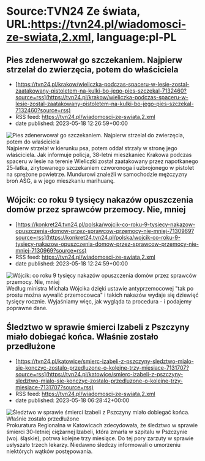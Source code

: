 # Source:TVN24 Ze świata, URL:https://tvn24.pl/wiadomosci-ze-swiata,2.xml, language:pl-PL

## Pies zdenerwował go szczekaniem. Najpierw strzelał do zwierzęcia, potem do właściciela
 - [https://tvn24.pl/krakow/wieliczka-podczas-spaceru-w-lesie-zostal-zaatakowany-pistoletem-na-kulki-bo-jego-pies-szczekal-7132460?source=rss](https://tvn24.pl/krakow/wieliczka-podczas-spaceru-w-lesie-zostal-zaatakowany-pistoletem-na-kulki-bo-jego-pies-szczekal-7132460?source=rss)
 - RSS feed: https://tvn24.pl/wiadomosci-ze-swiata,2.xml
 - date published: 2023-05-18 12:26:59+00:00

<img alt="Pies zdenerwował go szczekaniem. Najpierw strzelał do zwierzęcia, potem do właściciela" src="https://tvn24.pl/najnowsze/cdn-zdjecie-dx1afd-policjanci-zabezpieczyli-pistolet-na-sprezone-powietrze-7132453/alternates/LANDSCAPE_1280" />
    Najpierw strzelał w kierunku psa, potem oddał strzały w stronę jego właściciela. Jak informuje policja, 38-letni mieszkaniec Krakowa podczas spaceru w lesie na terenie Wieliczki został zaatakowany przez napotkanego 25-latka, zirytowanego szczekaniem czworonoga i uzbrojonego w pistolet na sprężone powietrze. Mundurowi znaleźli w samochodzie mężczyzny broń ASG, a w jego mieszkaniu marihuanę.

## Wójcik: co roku 9 tysięcy nakazów opuszczenia domów przez sprawców przemocy. Nie, mniej
 - [https://konkret24.tvn24.pl/polska/wojcik-co-roku-9-tysiecy-nakazow-opuszczenia-domow-przez-sprawcow-przemocy-nie-mniej-7130969?source=rss](https://konkret24.tvn24.pl/polska/wojcik-co-roku-9-tysiecy-nakazow-opuszczenia-domow-przez-sprawcow-przemocy-nie-mniej-7130969?source=rss)
 - RSS feed: https://tvn24.pl/wiadomosci-ze-swiata,2.xml
 - date published: 2023-05-18 12:24:59+00:00

<img alt="Wójcik: co roku 9 tysięcy nakazów opuszczenia domów przez sprawców przemocy. Nie, mniej" src="https://tvn24.pl/najnowsze/cdn-zdjecie-7n916v-michal-wojcik-7132234/alternates/LANDSCAPE_1280" />
    Według ministra Michała Wójcika dzięki ustawie antyprzemocowej "tak po prostu można wywalić przemocowca" i takich nakazów wydaje się dziewięć tysięcy rocznie. Wyjaśniamy więc, jak wygląda ta procedura - i podajemy poprawne dane.

## Śledztwo w sprawie śmierci Izabeli z Pszczyny miało dobiegać końca. Właśnie zostało przedłużone
 - [https://tvn24.pl/katowice/smierc-izabeli-z-pszczyny-sledztwo-mialo-sie-konczyc-zostalo-przedluzone-o-kolejne-trzy-miesiace-7131707?source=rss](https://tvn24.pl/katowice/smierc-izabeli-z-pszczyny-sledztwo-mialo-sie-konczyc-zostalo-przedluzone-o-kolejne-trzy-miesiace-7131707?source=rss)
 - RSS feed: https://tvn24.pl/wiadomosci-ze-swiata,2.xml
 - date published: 2023-05-18 06:28:42+00:00

<img alt="Śledztwo w sprawie śmierci Izabeli z Pszczyny miało dobiegać końca. Właśnie zostało przedłużone" src="https://tvn24.pl/najnowsze/cdn-zdjecie-21ya7v-szpital-w-pszczynie-5479094/alternates/LANDSCAPE_1280" />
    Prokuratura Regionalna w Katowicach zdecydowała, że śledztwo w sprawie śmierci 30-letniej ciężarnej Izabeli, która zmarła w szpitalu w Pszczynie (woj. śląskie), potrwa kolejne trzy miesiące. Do tej pory zarzuty w sprawie usłyszało trzech lekarzy. Niedawno śledczy informowali o umorzeniu niektórych wątków postępowania.

